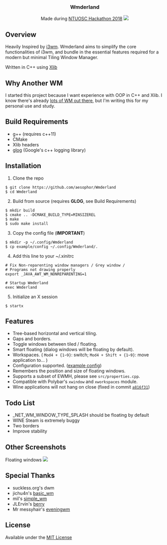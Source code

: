 <div align="center">
<h3>Wmderland</h3>
Made during <a href="https://www.facebook.com/events/256671588330840/">NTUOSC Hackathon 2018</a>
<img src="https://github.com/aesophor/Wmderland/raw/master/assets/tiling.png">
</div>

## Overview
Heavily Inspired by [i3wm](https://github.com/i3/i3). Wmderland aims to simplify the core functionalities of i3wm, and bundle in the essential features required for a modern but minimal Tiling Window Manager.

Written in C++ using [Xlib](https://en.wikipedia.org/wiki/Xlib)

## Why Another WM
I started this project because I want experience with OOP in C++ and Xlib. I know there's already [lots of WM out there](https://wiki.archlinux.org/index.php/Window_manager), but I'm writing this for my personal use and study.

## Build Requirements
* g++ (requires c++11)
* CMake
* Xlib headers
* [glog](https://github.com/google/glog) (Google's c++ logging library)

## Installation
1. Clone the repo
```
$ git clone https://github.com/aesophor/Wmderland
$ cd Wmderland
```

2. Build from source (requires **GLOG**, see Build Requirements)
```
$ mkdir build
$ cmake .. -DCMAKE_BUILD_TYPE=MINSIZEREL
$ make
$ sudo make install
```

3. Copy the config file (**IMPORTANT**)
```
$ mkdir -p ~/.config/Wmderland
$ cp example/config ~/.config/Wmderland/.
```

4. Add this line to your ~/.xinitrc
```
# Fix Non-reparenting window managers / Grey window /
# Programs not drawing properly
export _JAVA_AWT_WM_NONREPARENTING=1

# Startup Wmderland
exec Wmderland
```

5. Initialize an X session
```
$ startx
```

## Features
* Tree-based horizontal and vertical tiling.
* Gaps and borders.
* Toggle windows between tiled / floating.
* Smart floating (dialog windows will be floating by default).
* Workspaces. ( `Mod4 + {1~9}`: switch; `Mod4 + Shift + {1~9}`: move application to... )
* Configuration supported. ([example config](https://github.com/aesophor/Wmderland/blob/master/example/config))
* Remembers the position and size of floating windows.
* Supports a subset of EWMH, please see `src/properties.cpp`.
* Compatible with Polybar's `xwindow` and `xworkspaces` module.
* Wine applications will not hang on close (fixed in commit [`a816f31`](https://github.com/aesophor/Wmderland/commit/a816f312d4f6b06865d36bbb565be95475d71719#comments))

## Todo List
* \_NET_WM_WINDOW_TYPE_SPLASH should be floating by default
* WINE Steam is extremely buggy
* Two borders
* Improve stability

## Other Screenshots
Floating windows
![](https://github.com/aesophor/Wmderland/raw/master/assets/floating.png)

## Special Thanks
* suckless.org's dwm
* jichu4n's [basic_wm](https://github.com/jichu4n/basic_wm)
* mil's [simple_wm](https://github.com/mil/simple-wm)
* JLErvin's [berry](https://github.com/JLErvin/berry)
* Mr messyhair's [eveningwm](https://gitlab.com/mrmessyhair/eveningwm/blob/master/eveningwm.c)

## License
Available under the [MIT License](https://github.com/aesophor/Wmderland/blob/master/LICENSE)
